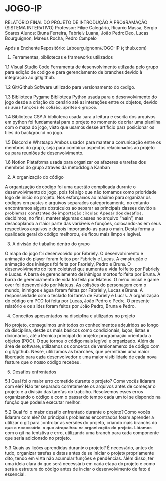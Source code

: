 # JOGO-IP

RELATÓRIO FINAL DO PROJETO DE INTRODUÇÃO À PROGRAMAÇÃO (SISTEMA INTERATIVO)
Professor: Filipe Calegário, Ricardo Massa, Sérgio Soares
Alunos: Bruna Ferreira, Fabriely Luana, João Pedro Deo, Lucas Bourguignon, Mateus Rocha, Pedro Campelo


Após a Enchente
Repositório: Labourguignonn/JOGO-IP (github.com)

1. Ferramentas, bibliotecas e frameworks utilizados

  1.1 Visual Studio Code
    Ferramenta de desenvolvimento utilizada pelo grupo para edição de código e para gerenciamento de branches devido à integração ao git/github.

  1.2 Git/Github
    Software utilizado para versionamento do código.

  1.3 Biblioteca Pygame
    Biblioteca Python usada para o desenvolvimento do jogo desde a criação do cenário até as interações entre os objetos, devido às suas funções de colisão, sprites e      grupos.

  1.4 Biblioteca CSV 
    A biblioteca usada para a leitura e escrita dos arquivos em python foi fundamental para o projeto no momento de criar uma planilha com o mapa do jogo, visto que        usamos desse artifício para posicionar os tiles do background no jogo.

  1.5 Discord e Whatsapp
    Ambos usados para manter a comunicação entre os membros do grupo, seja para combinar aspectos relacionados ao projeto ou para reuniões de desenvolvimento.

  1.6 Notion 
    Plataforma usada para organizar os afazeres e tarefas dos membros do grupo através da metodologia Kanban

2. A organização do código

  A organização do código foi uma questão complicada durante o desenvolvimento do jogo, pois foi algo que não tomamos como prioridade logo de início no projeto. Nos esforçamos ao máximo para organizar os códigos em pastas e arquivos separados categoricamente, no entanto encontramos alguns obstáculos ao separar as principais classes devido a problemas constantes de importação circular. Apesar dos desafios, decidimos, no final, manter algumas classes no arquivo “main”, mas desacoplando a maior parte das variáveis e funções, colocando-as em seus respectivos arquivos e depois importando-as para o main. Desta forma a qualidade geral do código melhorou, ele ficou mais limpo e legível.

3. A divisão de trabalho dentro do grupo

  O mapa do jogo foi desenvolvido por Fabriely.
  O desenvolvimento e animação do player foram feitos por Fabriely e Lucas.
  A construção e animação dos inimigos foi feita por Fabriely, Pedro e Bruna.
  O desenvolvimento do item coletável que aumenta a vida foi feito por Fabriely e Lucas.
  A barra de gerenciamento de inimigos mortos foi feita por Bruna.
  A barra de gerenciamento de vida foi feita por Mateus.
  O menu inicial e game over foi desenvolvido por Mateus.
  As colisões do personagem com o mundo, inimigos e água foram feitas por Fabrielly, Lucas e Bruna.
  A responsividade com o teclado foi tarefa de Fabriely e Lucas.
  A organização do código em POO foi feita por Lucas, João Pedro e Pedro.
  O presente relatório e os slides foram feitos por João Pedro, Bruna e Pedro.


4. Conceitos apresentados na disciplina e utilizados no projeto

  No projeto, conseguimos unir todos os conhecimentos adquiridos ao longo da disciplina, desde os mais básicos como condicionais, laços, listas e dicionários, até a 
  técnica principal do projeto: programação orientada a objetos (POO). O que tornou o código mais legível e organizado.
  Além da área de software, utilizamos os conceitos de versionamento de código com o git/github. Nesse, utilizamos as branches, que permitiram uma maior liberdade para 
  cada desenvolvedor e uma maior visibilidade de cada nova feature que o nosso código recebeu.

5. Desafios enfrentados

  5.1 Qual foi o maior erro cometido durante o projeto? Como vocês lidaram com ele?
   Não ter separado corretamente os arquivos antes de começar o projeto e a divisão das tarefas do trabalho. Resolvemos esses erros organizando o código e com o passar do tempo cada um foi se dispondo na função que poderia executar melhor.

  5.2 Qual foi o maior desafio enfrentado durante o projeto? Como vocês lidaram com ele?
  Os principais problemas encontrados foram aprender a utilizar o git para controlar as versões do projeto, criando mais branchs do que o necessário, o que atrapalhou na organização do projeto. Lidamos com o git na tentativa e erro, utilizando uma branch para cada componente que seria adicionado no projeto. 

5.3 Quais as lições aprendidas durante o projeto?
  É necessário, antes de tudo, organizar tarefas e datas antes de se iniciar o projeto propriamente dito, tendo em vista não acumular funções e pendências. Além disso, ter uma ideia clara do que será necessário em cada etapa do projeto e como será a estrutura do código antes de iniciar o desenvolvimento de fato é essencial.
